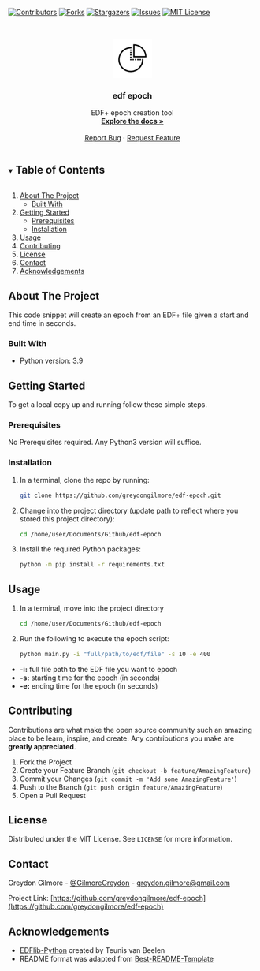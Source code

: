 <!-- PROJECT SHIELDS -->
<!--
*** I'm using markdown "reference style" links for readability.
*** Reference links are enclosed in brackets [ ] instead of parentheses ( ).
*** See the bottom of this document for the declaration of the reference variables
*** for contributors-url, forks-url, etc. This is an optional, concise syntax you may use.
*** https://www.markdownguide.org/basic-syntax/#reference-style-links
-->

[![Contributors][contributors-shield]][contributors-url]
[![Forks][forks-shield]][forks-url]
[![Stargazers][stars-shield]][stars-url]
[![Issues][issues-shield]][issues-url]
[![MIT License][license-shield]][license-url]


<!-- PROJECT LOGO -->
<br />
<p align="center">
  <a href="https://github.com/greydongilmore/edf-epoch">
    <img src="imgs/logo.png" alt="Logo" width="80" height="80">
  </a>

  <h3 align="center">edf epoch</h3>

  <p align="center">
    EDF+ epoch creation tool
    <br />
    <a href="https://github.com/greydongilmore/edf-epoch"><strong>Explore the docs »</strong></a>
    <br />
    <br />
    <a href="https://github.com/greydongilmore/edf-epoch/issues">Report Bug</a>
    ·
    <a href="https://github.com/greydongilmore/edf-epoch/issues">Request Feature</a>
  </p>
</p>



<!-- TABLE OF CONTENTS -->
<details open="open">
  <summary><h2 style="display: inline-block">Table of Contents</h2></summary>
  <ol>
    <li>
      <a href="#about-the-project">About The Project</a>
      <ul>
        <li><a href="#built-with">Built With</a></li>
      </ul>
    </li>
    <li>
      <a href="#getting-started">Getting Started</a>
      <ul>
        <li><a href="#prerequisites">Prerequisites</a></li>
        <li><a href="#installation">Installation</a></li>
      </ul>
    </li>
    <li><a href="#usage">Usage</a></li>
    <li><a href="#contributing">Contributing</a></li>
    <li><a href="#license">License</a></li>
    <li><a href="#contact">Contact</a></li>
    <li><a href="#acknowledgements">Acknowledgements</a></li>
  </ol>
</details>



<!-- ABOUT THE PROJECT -->
## About The Project

This code snippet will create an epoch from an EDF+ file given a start and end time in seconds.

### Built With

* Python version: 3.9


<!-- GETTING STARTED -->
## Getting Started

To get a local copy up and running follow these simple steps.

### Prerequisites

No Prerequisites required. Any Python3 version will suffice.

### Installation

1. In a terminal, clone the repo by running:
    ```sh
    git clone https://github.com/greydongilmore/edf-epoch.git
    ```

2. Change into the project directory (update path to reflect where you stored this project directory):
    ```sh
    cd /home/user/Documents/Github/edf-epoch
    ```

3. Install the required Python packages:
    ```sh
    python -m pip install -r requirements.txt
    ```


<!-- USAGE EXAMPLES -->
## Usage

1. In a terminal, move into the project directory
     ```sh
     cd /home/user/Documents/Github/edf-epoch
     ```

2. Run the following to execute the epoch script:
    ```sh
    python main.py -i "full/path/to/edf/file" -s 10 -e 400
    ```

  * **-i:** full file path to the EDF file you want to epoch
  * **-s:** starting time for the epoch (in seconds)
  * **-e:** ending time for the epoch (in seconds)


<!-- CONTRIBUTING -->
## Contributing

Contributions are what make the open source community such an amazing place to be learn, inspire, and create. Any contributions you make are **greatly appreciated**.

1. Fork the Project
2. Create your Feature Branch (`git checkout -b feature/AmazingFeature`)
3. Commit your Changes (`git commit -m 'Add some AmazingFeature'`)
4. Push to the Branch (`git push origin feature/AmazingFeature`)
5. Open a Pull Request


<!-- LICENSE -->
## License

Distributed under the MIT License. See `LICENSE` for more information.


<!-- CONTACT -->
## Contact

Greydon Gilmore - [@GilmoreGreydon](https://twitter.com/GilmoreGreydon) - greydon.gilmore@gmail.com

Project Link: [https://github.com/greydongilmore/edf-epoch](https://github.com/greydongilmore/edf-epoch)


<!-- ACKNOWLEDGEMENTS -->
## Acknowledgements

* [EDFlib-Python](https://gitlab.com/Teuniz/EDFlib-Python) created by Teunis van Beelen 
* README format was adapted from [Best-README-Template](https://github.com/othneildrew/Best-README-Template)


<!-- MARKDOWN LINKS & IMAGES -->
<!-- https://www.markdownguide.org/basic-syntax/#reference-style-links -->
[contributors-shield]: https://img.shields.io/github/contributors/greydongilmore/edf-epoch.svg?style=for-the-badge
[contributors-url]: https://github.com/greydongilmore/edf-epoch/graphs/contributors
[forks-shield]: https://img.shields.io/github/forks/greydongilmore/edf-epoch.svg?style=for-the-badge
[forks-url]: https://github.com/greydongilmore/edf-epoch/network/members
[stars-shield]: https://img.shields.io/github/stars/greydongilmore/edf-epoch.svg?style=for-the-badge
[stars-url]: https://github.com/greydongilmore/edf-epoch/stargazers
[issues-shield]: https://img.shields.io/github/issues/greydongilmore/edf-epoch.svg?style=for-the-badge
[issues-url]: https://github.com/greydongilmore/edf-epoch/issues
[license-shield]: https://img.shields.io/github/license/greydongilmore/edf-epoch.svg?style=for-the-badge
[license-url]: https://github.com/greydongilmore/edf-epoch/blob/master/LICENSE.txt
